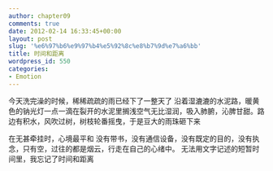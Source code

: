 ```yaml
---
author: chapter09
comments: true
date: 2012-02-14 16:33:45+00:00
layout: post
slug: '%e6%97%b6%e9%97%b4%e5%92%8c%e8%b7%9d%e7%a6%bb'
title: 时间和距离
wordpress_id: 550
categories:
- Emotion
---
```


今天洗完澡的时候，稀稀疏疏的雨已经下了一整天了
沿着湿漉漉的水泥路，暖黄色的钠光灯一点一滴在裂开的水泥里搁浅空气无比湿润，吸入肺腑，沁脾甘甜。路边有积水，风吹过树，树枝轮番摇曳，于是豆大的雨珠砸下来

在无甚牵挂时，心境最平和
没有带书，没有通信设备，没有既定的目的，没有执念，只有空，过往的都是烟云，行走在自己的心绪中。
无法用文字记述的短暂时间里，我忘记了时间和距离
  
